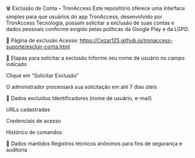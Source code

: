 🗑️ Exclusão de Conta – TronAccess
Este repositório oferece uma interface simples para que usuários do app TronAccess, desenvolvido por TronAccess Tecnologia, possam solicitar a exclusão de suas contas e dados pessoais conforme exigido pelas políticas da Google Play e da LGPD.

🔗 Página de exclusão
Acesse: https://Cezar125.github.io/tronaccess-suporte/excluir-conta.html

🧾 Etapas para solicitar a exclusão
Informe seu nome de usuário no campo indicado

Clique em “Solicitar Exclusão”

O administrador processará sua solicitação em até 7 dias úteis

🧹 Dados excluídos
Identificadores (nome de usuário, e-mail)

URLs cadastradas

Credenciais de acesso

Histórico de comandos

🔐 Dados mantidos
Registros técnicos anônimos para fins de segurança e auditoria
